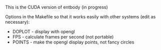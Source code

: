 This is the CUDA version of entbody (in progress)

Options in the Makefile so that it works easily
with other systems (edit as necessary):
- DOPLOT - display with opengl
- FPS    - calculate frames per second (not portable)
- POINTS - make the opengl display points, not fancy circles


